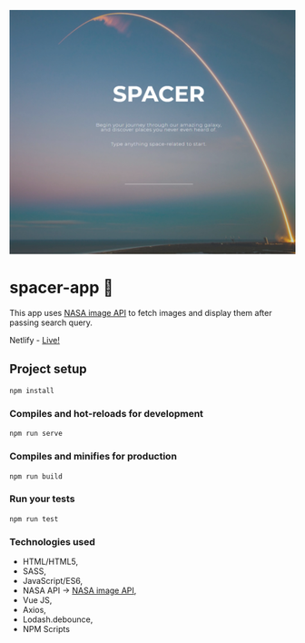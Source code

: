 ![Screenshot](github/screenshot.PNG)


# spacer-app 🚀

This app uses [NASA image API](https://images.nasa.gov/docs/images.nasa.gov_api_docs.pdf) to fetch images and display them after passing search query.

Netlify - [Live!](https://spacer-app.netlify.com/)

## Project setup
```
npm install
```

### Compiles and hot-reloads for development
```
npm run serve
```

### Compiles and minifies for production
```
npm run build
```

### Run your tests
```
npm run test
```

### Technologies used

- HTML/HTML5,
- SASS,
- JavaScript/ES6,
- NASA API -> [NASA image API](https://images.nasa.gov/docs/images.nasa.gov_api_docs.pdf),
- Vue JS,
- Axios,
- Lodash.debounce,
- NPM Scripts

